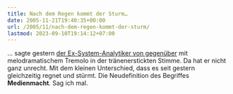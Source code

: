 ```yaml
---
title: Nach dem Regen kommt der Sturm…
date: 2005-11-21T19:40:35+00:00
url: /2005/11/nach-dem-regen-kommt-der-sturm/
lastmod: 2023-09-10T19:14:12+07:00
---
```

... sagte gestern [der Ex-System-Analytiker von gegenüber][1] mit melodramatischem Tremolo in der tränenerstickten Stimme. Da hat er nicht ganz unrecht. Mit dem kleinen Unterschied, dass es seit gestern gleichzeitig regnet und stürmt. Die Neudefinition des Begriffes **Medienmacht**. Sag ich mal.

 [1]: http://fabio.bacigalupo.net/
